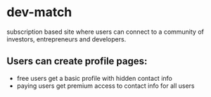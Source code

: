 # dev-match
subscription based site where users can connect to a community of investors, entrepreneurs and developers.

## Users can create profile pages:
- free users get a basic profile with hidden contact info
- paying users get premium access to contact info for all users
